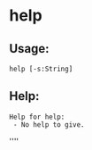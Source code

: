 help
====================

Usage:
--------------------
```
help [-s:String] 

```

Help:
--------------------
```
Help for help:
 - No help to give.

```

''''

